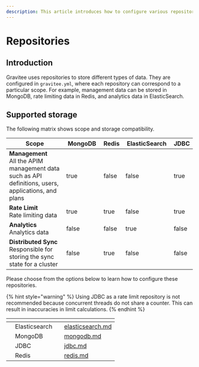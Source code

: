 ```yaml
---
description: This article introduces how to configure various repositories
---
```


# Repositories

## Introduction

Gravitee uses repositories to store different types of data. They are configured in `gravitee.yml`, where each repository can correspond to a particular scope. For example, management data can be stored in MongoDB, rate limiting data in Redis, and analytics data in ElasticSearch.

## Supported storage

The following matrix shows scope and storage compatibility.

<table><thead><tr><th width="270">Scope</th><th width="115" data-type="checkbox">MongoDB</th><th data-type="checkbox">Redis</th><th width="143" data-type="checkbox">ElasticSearch</th><th data-type="checkbox">JDBC</th></tr></thead><tbody><tr><td><strong>Management</strong> <br>All the APIM management data such as API definitions, users, applications, and plans</td><td>true</td><td>false</td><td>false</td><td>true</td></tr><tr><td><strong>Rate Limit</strong><br>Rate limiting data</td><td>true</td><td>true</td><td>false</td><td>true</td></tr><tr><td><strong>Analytics</strong> <br>Analytics data</td><td>false</td><td>false</td><td>true</td><td>false</td></tr><tr><td><strong>Distributed Sync</strong> <br>Responsible for storing the sync state for a cluster</td><td>false</td><td>true</td><td>false</td><td>false</td></tr></tbody></table>

Please choose from the options below to learn how to configure these repositories.

{% hint style="warning" %}
Using JDBC as a rate limit repository is not recommended because concurrent threads do not share a counter. This can result in inaccuracies in limit calculations.
{% endhint %}

<table data-view="cards"><thead><tr><th></th><th></th><th></th><th data-hidden data-card-target data-type="content-ref"></th></tr></thead><tbody><tr><td></td><td>Elasticsearch</td><td></td><td><a href="elasticsearch.md">elasticsearch.md</a></td></tr><tr><td></td><td>MongoDB</td><td></td><td><a href="mongodb.md">mongodb.md</a></td></tr><tr><td></td><td>JDBC</td><td></td><td><a href="jdbc.md">jdbc.md</a></td></tr><tr><td></td><td>Redis</td><td></td><td><a href="redis.md">redis.md</a></td></tr></tbody></table>
